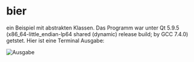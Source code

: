 # bier
ein Beispiel mit abstrakten Klassen. 
Das Programm war unter Qt 5.9.5 (x86_64-little_endian-lp64 shared (dynamic) release build; by GCC 7.4.0) getstet.
Hier ist eine Terminal Ausgabe:

![Ausgabe](https://user-images.githubusercontent.com/90817262/133552333-294e162d-4d94-430e-b582-d0ca09a6621b.jpg)


